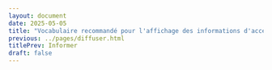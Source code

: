 ```yaml
---
layout: document
date: 2025-05-05
title: "Vocabulaire recommandé pour l'affichage des informations d'accessibilité"
previous: ../pages/diffuser.html
titlePrev: Informer
draft: false
---
```


 <section hidden="hidden">
 <select id="json-source-select">
 <option value="https://w3c.github.io/publ-a11y-display-guide-localizations/lang/fr-FR/display_guide_vocabulary_edrlab.json">EDRLab fr-FR</option>
 </select>
 </section>
 <section id="tables-container"></section>

 <script>
 // Function to fetch JSON data
async function fetchJsonData(url) {
 try {
 const response = await fetch(url);
 if (!response.ok) {
 throw new Error(`HTTP error status: ${response.status}`);
 }
 return await response.json();
 } catch (error) {
 console.error('Error fetching JSON:', error);
 }
}

// Function to create lists and tables for each key-value pair
function createListsAndTables(data, parentContainer) {
 // Set the lang attribute based on the language key
 const language = data.metadata.language;
 parentContainer.setAttribute('lang', language);
 Object.keys(data).forEach(key => {
 if (key === 'metadata') {
 const metadataList = document.createElement('ul');
 Object.keys(data[key]).forEach(subKey => {
 const listItem = document.createElement('li');
 const spanKey = document.createElement('span');
 spanKey.className = 'inline-list-item';

 spanKey.textContent = subKey;
 const spanValue = document.createElement('span');
 spanValue.textContent = data[key][subKey];
 listItem.appendChild(spanKey);
 listItem.appendChild(document.createTextNode(': ')); 
 listItem.appendChild(spanValue);
 metadataList.appendChild(listItem);
 });
 parentContainer.appendChild(document.createElement('h2')).textContent = 'Informations concernant ce vocabulaire';
 parentContainer.appendChild(metadataList);
 } else if (typeof data[key] === 'object') {
 // Find the title key within the object
 const titleKey = Object.keys(data[key]).find(subKey => subKey.endsWith('-title'));
 const titleValue = titleKey ? data[key][titleKey] : key;

 // Display the title
 const tableHeading = document.createElement('h2');
 tableHeading.innerHTML = `<span class="key">${key}</span>: <span class="value">${titleValue}</span>`;
 parentContainer.appendChild(tableHeading);

 // Check if there are any descriptive keys
 const descriptiveKeys = Object.keys(data[key]).filter(subKey => typeof data[key][subKey] === 'object' && data[key][subKey].descriptive);

 if (descriptiveKeys.length > 0) {
 // Create table if descriptive keys are present
 const table = document.createElement('table');
 const tableHeader = document.createElement('thead');
 const tableBody = document.createElement('tbody');

 // Create table header
 const headerRow = document.createElement('tr');
 headerRow.innerHTML = `
    <th>Key ID</th>
    <th>Descriptive sentence</th>
    <th>Compact sentence</th>
 `;
 tableHeader.appendChild(headerRow);

 // Create table body
 descriptiveKeys.forEach(subKey => {
    const row = document.createElement('tr');
    row.innerHTML = `
    <td>${subKey}</td>
    <td>${data[key][subKey].descriptive}</td>
    <td>${data[key][subKey].compact}</td>
    `;
    tableBody.appendChild(row);
 });

 // Assemble the table
 table.appendChild(tableHeader);
 table.appendChild(tableBody);

 parentContainer.appendChild(table);
 } else {
 // If no descriptive keys are present, display a list of all subkeys
 const subkeysList = document.createElement('ul');
 Object.keys(data[key]).forEach(subKey => {
    if (subKey !== titleKey) { // Exclude the title key if it exists
    const listItem = document.createElement('li');
    const keySpan = document.createElement('span');
    keySpan.className = 'key';
    keySpan.textContent = subKey;
    const valueSpan = document.createElement('span');
    valueSpan.className = 'value';
    valueSpan.textContent = data[key][subKey];
    listItem.innerHTML = `<span class="key">${subKey}</span>: <span class="value">${data[key][subKey]}</span>`;
    subkeysList.appendChild(listItem);
    }
 });
 parentContainer.appendChild(subkeysList);
 }

 // Handle subsets of additional-accessibility-information
 if (key === 'additional-accessibility-information') {
 Object.keys(data[key]).forEach(subSubsetKey => {
    if (typeof data[key][subSubsetKey] === 'object' && subSubsetKey.endsWith('-title')) {
    const subsetTitle = data[key][subSubsetKey];
    const subsetHeading = document.createElement('h3');
    subsetHeading.textContent = subsetTitle;
    parentContainer.appendChild(subsetHeading);

    const subsetDescriptiveKeys = Object.keys(data[key]).filter(subKey => subKey.startsWith(subSubsetKey.replace('-title', '')) && typeof data[key][subKey] === 'object' && data[key][subKey].descriptive);
    if (subsetDescriptiveKeys.length > 0) {
    const subsetTable = document.createElement('table');
    const subsetTableHeader = document.createElement('thead');
    const subsetTableBody = document.createElement('tbody');

    // Create table header
    const subsetHeaderRow = document.createElement('tr');
    subsetHeaderRow.innerHTML = `
    <th>Key ID</th>
    <th>Descriptive sentence</th>
    <th>Compact sentence</th>
    `;
    subsetTableHeader.appendChild(subsetHeaderRow);

    // Create table body
    subsetDescriptiveKeys.forEach(subKey => {
    const row = document.createElement('tr');
    row.innerHTML = `
     <td>${subKey}</td>
     <td>${data[key][subKey].descriptive}</td>
     <td>${data[key][subKey].compact}</td>
    `;
    subsetTableBody.appendChild(row);
    });

    // Assemble the table
    subsetTable.appendChild(subsetTableHeader);
    subsetTable.appendChild(subsetTableBody);

    parentContainer.appendChild(subsetTable);
    } else {
    // If no descriptive keys are present in the subset, display a list of all subkeys
    const subsetSubkeysList = document.createElement('ul');
    Object.keys(data[key]).forEach(subKey => {
    if (subKey.startsWith(subSubsetKey.replace('-title', '')) && subKey !== subSubsetKey) {
     const listItem = document.createElement('li');
     const keySpan = document.createElement('span');
     keySpan.className = 'key';
     keySpan.textContent = subKey;
     const valueSpan = document.createElement('span');
     valueSpan.className = 'value';
     valueSpan.textContent = data[key][subKey];
     listItem.innerHTML = `<span class="key">${subKey}</span>: <span class="value">${data[key][subKey]}</span>`;
     subsetSubkeysList.appendChild(listItem);
    }
    });
    parentContainer.appendChild(subsetSubkeysList);
    }
    }
 });
 }
 }
 });
}

// Function to initialize the list and table creation
function initializeListAndTableCreation(data) {
 const tablesContainer = document.getElementById('tables-container');
 tablesContainer.innerHTML = ''; // Clear the container before populating it

 createListsAndTables(data, tablesContainer);
}

// Event listener for select change
document.getElementById('json-source-select').addEventListener('change', async function() {
 const selectedUrl = this.value;
 fetchJsonData(selectedUrl)
 .then(data => initializeListAndTableCreation(data))
 .catch(error => console.error('Error creating lists and tables:', error));
});

// Load initial JSON data and create lists and tables
const initialUrl = document.getElementById('json-source-select').value;
fetchJsonData(initialUrl)
 .then(data => initializeListAndTableCreation(data))
 .catch(error => console.error('Error creating lists and tables:', error));
 </script>

